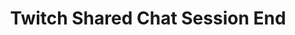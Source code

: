 ---
title: Twitch Shared Chat Session End
description: Trigger for when Twitch Shared Chat Session ends
version: 0.2.5
twitchService: Chat Client
variables:
  - name: host.userId
    type: string
    value: 519435394
    description: Twitch user ID of the host
  - name: host.userLogin
    type: string
    value: reallycoolhost
    description: Twith login name of the host  
  - name: host.userName
    type: string
    value: ReallyCoolHost
    description: Twith user name of the host
  - name: host.isSubscribed
    type: boolean
    value: False
    description: Returns `True` if host is subscribed to the Twitch Broadcaster  
  - name: host.isModerator
    type: boolean
    value: False
    description: Returns `True` if host is a moderator in the Twitch Broadcaster's channel
  - name: host.isVip
    type: boolean
    value: True
    description: Returns `False` if host is not VIP in the Twitch Broadcaster's channel
commonVariables:
  - TwitchChat
  - TwitchUser
---